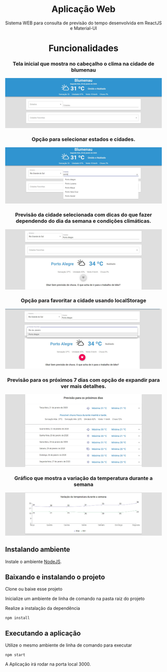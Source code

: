 <h1 align="center">
  Aplicação Web
</h1>

<p align="center">
 Sistema WEB para consulta de previsão do tempo desenvolvida em ReactJS e Material-UI
</p>

<h1 align="center">
  Funcionalidades
</h2>

<h3 align="center">
  Tela inicial que mostra no cabeçalho o clima na cidade de blumenau
</h3>

![](/src/images/print1.jpg)

<h3 align="center">
  Opção para selecionar estados e cidades.
 </h3>
 
![](/src/images/print2.jpg)

<h3 align="center">
  Previsão da cidade selecionada com dicas do que fazer dependendo do dia da semana e condições climáticas.
</h3>

![](/src/images/print3.jpg)

<h3 align="center">
  Opção para favoritar a cidade usando localStorage
</h3>

![](/src/images/print4.jpg)

<h3 align="center">
  Previsão para os próximos 7 dias com opção de expandir para ver mais detalhes.
</h3>

![](/src/images/print5.jpg)

<h3 align="center">
  Gráfico que mostra a variação da temperatura durante a semana
</h3>

![](/src/images/print6.jpg)

## Instalando ambiente

Instale o ambiente [NodeJS](https://nodejs.org/en/).

## Baixando e instalando o projeto

Clone ou baixe esse projeto

Inicialize um ambiente de linha de comando na pasta raiz do projeto

Realize a instalação da dependência

```
npm install
```

## Executando a aplicação

Utilize o mesmo ambiente de linha de comando para executar

```
npm start
```

A Aplicação irá rodar na porta local 3000.



